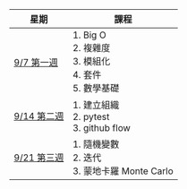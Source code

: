 星期 | 課程
----|----
[9/7 第一週](https://github.com/yucing/alg111a/blob/main/week1.md) | 1. Big O <br> 2. 複雜度 <br> 3. 模組化 <br> 4. 套件 <br> 5. 數學基礎
[9/14 第二週](https://github.com/yucing/alg111a/blob/main/week2.md) | 1. 建立組織 <br> 2. pytest <br> 3. github flow 
[9/21 第三週](https://github.com/yucing/alg111a/blob/main/week3.md) | 1. 隨機變數 <br> 2. 迭代 <br> 3. 蒙地卡羅 Monte Carlo
